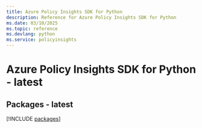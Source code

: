 ```yaml
---
title: Azure Policy Insights SDK for Python
description: Reference for Azure Policy Insights SDK for Python
ms.date: 03/10/2025
ms.topic: reference
ms.devlang: python
ms.service: policyinsights
---
```

# Azure Policy Insights SDK for Python - latest
## Packages - latest
[!INCLUDE [packages](policy-insights-index.md)]